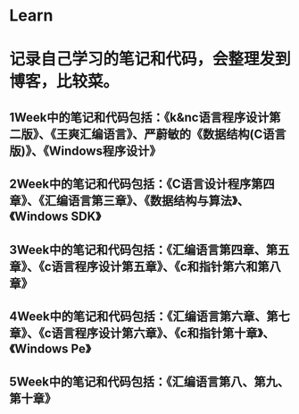 # Learn
# 记录自己学习的笔记和代码，会整理发到博客，比较菜。
## 1Week中的笔记和代码包括：《k&nc语言程序设计第二版》、《王爽汇编语言》、严蔚敏的《数据结构(C语言版)》、《Windows程序设计》
## 2Week中的笔记和代码包括：《C语言设计程序第四章》、《汇编语言第三章》、《数据结构与算法》、《Windows SDK》
## 3Week中的笔记和代码包括：《汇编语言第四章、第五章》、《c语言程序设计第五章》、《c和指针第六和第八章》
## 4Week中的笔记和代码包括：《汇编语言第六章、第七章》、《c语言程序设计第六章》、《c和指针第十章》、《Windows Pe》
## 5Week中的笔记和代码包括：《汇编语言第八、第九、第十章》
